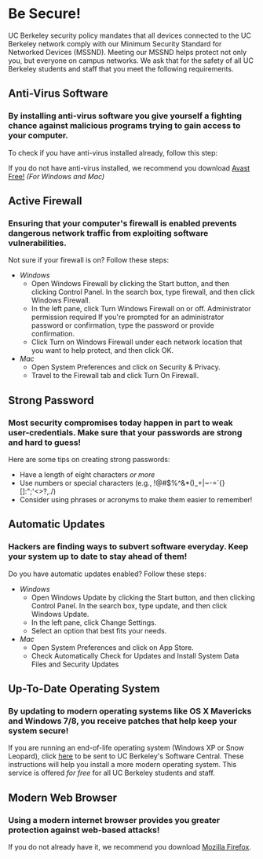 Be Secure!
==========

UC Berkeley security policy mandates that all devices connected to the UC Berkeley network comply with our Minimum Security Standard for Networked Devices (MSSND). Meeting our MSSND helps protect not only you, but everyone on campus networks. We ask that for the safety of all UC Berkeley students and staff that you meet the following requirements.

Anti-Virus Software
-------------------

### By installing anti-virus software you give yourself a fighting chance against malicious programs trying to gain access to your computer.

To check if you have anti-virus installed already, follow this step:
<!-- Image goes here -->
<!-- Maybe a side-by-side comparison. Left side is where to check on Windows (click the taskbar as shown in mockup). Right side is where to look on Mac (Top-right?) -->

If you do not have anti-virus installed, we recommend you download [Avast Free!](http://www.avast.com) _(For Windows and Mac)_

<!-- The mockup has the Avast logo here with a button that says Get Avast! Might not be a bad idea. -->

Active Firewall
---------------

### Ensuring that your computer's firewall is enabled prevents dangerous network traffic from exploiting software vulnerabilities.

Not sure if your firewall is on? Follow these steps:
<!-- Literally stolen from a Microsoft help article -->
  * *Windows*
    * Open Windows Firewall by clicking the Start button, and then clicking Control Panel. In the search box, type firewall, and then click Windows Firewall.
    * In the left pane, click Turn Windows Firewall on or off. Administrator permission required If you're prompted for an administrator password or confirmation, type the password or provide confirmation.
    * Click Turn on Windows Firewall under each network location that you want to help protect, and then click OK.
  * *Mac*
    * Open System Preferences and click on Security & Privacy.
    * Travel to the Firewall tab and click Turn On Firewall.

Strong Password
---------------

### Most security compromises today happen in part to weak user-credentials. Make sure that your passwords are strong and hard to guess!

Here are some tips on creating strong passwords:
  * Have a length of eight characters *or more*
  * Use numbers or special characters (e.g., !@#$%^&*()_+|~-=\`{}[]:";'<>?,./)
  * Consider using phrases or acronyms to make them easier to remember!

Automatic Updates
-----------------

### Hackers are finding ways to subvert software everyday. Keep your system up to date to stay ahead of them!

Do you have automatic updates enabled? Follow these steps:
  * *Windows*
    * Open Windows Update by clicking the Start button, and then clicking Control Panel. In the search box, type update, and then click Windows Update.
    * In the left pane, click Change Settings.
    * Select an option that best fits your needs.
  * *Mac*
    * Open System Preferences and click on App Store.
    * Check Automatically Check for Updates and Install System Data Files and Security Updates

Up-To-Date Operating System
---------------------------

### By updating to modern operating systems like OS X Mavericks and Windows 7/8, you receive patches that help keep your system secure!

If you are running an end-of-life operating system (Windows XP or Snow Leopard), click [here](https://software.berkeley.edu/MS-DL-instructions) to be sent to UC Berkeley's Software Central. These instructions will help you install a more modern operating system. This service is offered *for free* for all UC Berkeley students and staff.

Modern Web Browser
------------------

### Using a modern internet browser provides you greater protection against web-based attacks!

If you do not already have it, we recommend you download [Mozilla Firefox](http://www.mozilla.org/firefox).
